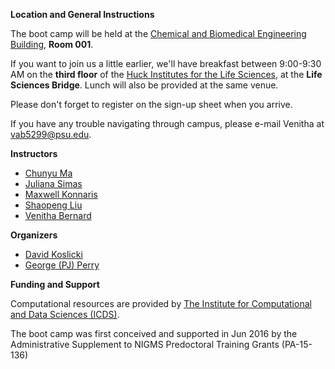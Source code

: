 **Location and General Instructions**

The boot camp will be held at the [Chemical and Biomedical Engineering Building](https://goo.gl/maps/eaznXsiy45k9Xeq59), **Room 001**. 

If you want to join us a little earlier, we'll have breakfast between 9:00-9:30 AM on the **third floor** of the [Huck Institutes for the Life Sciences](https://goo.gl/maps/t3f71jEn1iftystm7), at the **Life Sciences Bridge**. Lunch will also be provided at the same venue. 

Please don't forget to register on the sign-up sheet when you arrive.

If you have any trouble navigating through campus, please e-mail Venitha at vab5299@psu.edu.

**Instructors**

* [Chunyu Ma][chunyu]
* [Juliana Simas][juliana]
* [Maxwell Konnaris][maxwell]
* [Shaopeng Liu][shaopeng]
* [Venitha Bernard][venitha]

[chunyu]: https://www.huck.psu.edu/people/chunyu-ma
[juliana]: https://www.huck.psu.edu/people/juliana-simas-coutinho-barbosa
[maxwell]: https://www.huck.psu.edu/people/maxwell-konnaris
[shaopeng]: https://www.huck.psu.edu/people/shaopeng-liu
[venitha]: https://www.huck.psu.edu/people/venitha-bernard

**Organizers**

* [David Koslicki][dk]
* [George (PJ) Perry][pj]

[pj]: https://science.psu.edu/bio/people/ghp3
[dk]: https://www.huck.psu.edu/people/david-koslicki

**Funding and Support**

Computational resources are provided by [The Institute for Computational and Data Sciences (ICDS)](https://www.icds.psu.edu/).

The boot camp was first conceived and supported in Jun 2016 by the Administrative Supplement to NIGMS Predoctoral Training Grants (PA-15-136)
